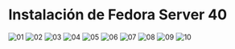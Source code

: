 # Instalación de Fedora Server 40

![][01]
![][02]
![][03]
![][04]
![][05]
![][06]
![][07]
![][08]
![][09]
![][10]

[01]: ../img/fd-server40/01.png "01"
[02]: ../img/fd-server40/02.png "02"
[03]: ../img/fd-server40/03.png "03"
[04]: ../img/fd-server40/04.png "04"
[05]: ../img/fd-server40/05.png "05"
[06]: ../img/fd-server40/06.png "06"
[07]: ../img/fd-server40/07.png "07"
[08]: ../img/fd-server40/08.png "08"
[09]: ../img/fd-server40/09.png "09"
[10]: ../img/fd-server40/10.png "10"
